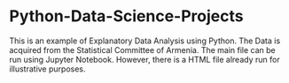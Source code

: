 # Python-Data-Science-Projects

This is an example of Explanatory Data Analysis using Python. The Data is acquired from the Statistical Committee of Armenia. 
The main file can be run using Jupyter Notebook. However, there is a HTML file already run for illustrative purposes. 
